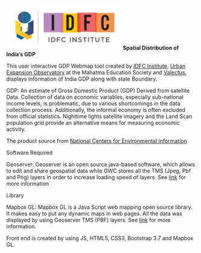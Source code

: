 ![capture](media/c681ae9ead743e139f607ab95a03a1a7.jpg)
**Spatial Distribution of India’s GDP**

This user interactive GDP Webmap tool created by [IDFC Institute](<http://www.idfcinstitute.org/>), [Urban Expansion Observatory](https://uxo.mes.ac.in/) at the Mahatma Education Society and [Valectus](https://valectus.com/), displays information of India GDP along with state
Boundary.

GDP: An estimate of Gross Domestic Product (GDP) Derived from satellite Data.
Collection of data on economic variables, especially sub-national income levels,
is problematic, due to various shortcomings in the data collection process.
Additionally, the informal economy is often excluded from official statistics.
Nighttime lights satellite imagery and the Land Scan population grid provide an
alternative means for measuring economic activity.

The product source from [National Centers for Environmental Information](https://ngdc.noaa.gov/eog/dmsp/download_gdp.html)

Software Required

Geoserver: Geoserver is an open source java-based software, which allows to edit
and share geospatial data while GWC stores all the TMS (Jpeg, Pbf and Png)
layers in order to increase loading speed of layers. See [link](http://geoserver.org/) for more information

Library

Mapbox GL: Mapbox GL is a Java Script web mapping open source library. It makes
easy to put any dynamic maps in web pages. All the data was displayed by using
Geoserver TMS (PBF) layers. See [link](<https://www.mapbox.com/mapbox-gl-js>)
for more information.

Front end is created by using JS, HTML5, CSS3, Bootstrap 3.7 and Mapbox GL.

